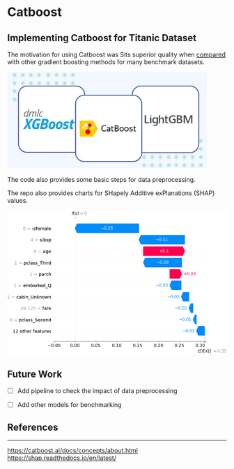 # Catboost

## Implementing Catboost for Titanic Dataset

The motivation for using Catboost was Sits superior quality when [compared](https://github.com/catboost/benchmarks/blob/master/README.md) with other gradient boosting methods for many benchmark datasets.

![plot](gbm.png)

The code also provides some basic steps for data preprocessing.


The repo also provides charts for SHapely Additive exPlanations (SHAP) values.

![plot](shap_values.png)


## Future Work

- [ ] Add pipeline to check the impact of data preprocessing
- [ ] Add other models for benchmarking


## References 
--------------
https://catboost.ai/docs/concepts/about.html
https://shap.readthedocs.io/en/latest/ 

